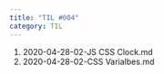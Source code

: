 ```yaml
---
title: "TIL #004"
category: TIL
---
```


1. 2020-04-28-02-JS CSS Clock.md
2. 2020-04-28-02-CSS Varialbes.md